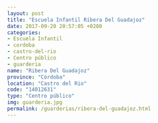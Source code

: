 ```yaml
---
layout: post
title: "Escuela Infantil Ribera Del Guadajoz"
date: 2017-09-20 20:57:05 +0200
categories:
- Escuela Infantil
- cordoba
- castro-del-rio
- Centro público
- guarderia
name: "Ribera Del Guadajoz"
province: "Córdoba"
location: "Castro del Rio"
code: "14012631"
type: "Centro público"
img: guarderia.jpg
permalink: /guarderias/ribera-del-guadajoz.html
---
```

